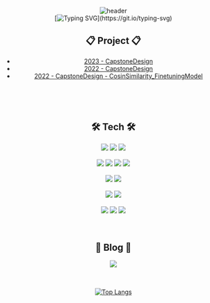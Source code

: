 <div align="center"> 

![header](https://capsule-render.vercel.app/api?type=Waving&height=200&color=8ecae6&fontColor=ffffff&text=HY%20Logs&desc=BackEnd,%20AI&descAlignY=70)   
[![Typing SVG](https://readme-typing-svg.demolab.com?font=Alkatra&weight=500&size=45&duration=3500&pause=3&color=6994CDEE&center=true&vCenter=false&multiline=true&repeat=true&width=1000&height=100&lines=Welcome+to+HY's+GitHub!)](https://git.io/typing-svg)


## :clipboard: Project :clipboard:
- [<u>2023 - CapstoneDesign</u>](https://github.com/HYLogs/CapstoneDesign)
- [<u>2022 - CapstoneDesign</u>](https://github.com/HYLogs/cloth_finder_socketServer)
- [<u>2022 - CapstoneDesign - CosinSimilarity_FinetuningModel</u>](https://github.com/HYLogs/CosinSimilarity_FinetuningModel)

</br>
</br>
</br>

## :hammer_and_wrench: Tech :hammer_and_wrench:
<img src="https://img.shields.io/badge/JAVA-e18a01?style=for-the-badge"/>
<img src="https://img.shields.io/badge/Python-3776AB?style=for-the-badge&logo=Python&logoColor=white">
<img src="https://img.shields.io/badge/CSharp-642076?style=for-the-badge&logo=csharp&logoColor=white">

</br>
</br>

<img src="https://img.shields.io/badge/bootstrap-%23563D7C.svg?style=for-the-badge&logo=bootstrap&logoColor=white"/>
<img src="https://img.shields.io/badge/Spring Boot-6DB33F?style=for-the-badge&logo=springboot&logoColor=white"/>
<img src="https://img.shields.io/badge/Pytorch-EE4C2C?style=for-the-badge&logo=pytorch&logoColor=white"/>
<img src="https://img.shields.io/badge/.NET-7880E5?style=for-the-badge&logo=dotnet&logoColor=white"/>

</br>
</br>

<img src="https://img.shields.io/badge/MySQL-4479A1?style=for-the-badge&logo=MySQL&logoColor=white">
<img src="https://img.shields.io/badge/MongoDB-116149?style=for-the-badge&logo=MongoDB&logoColor=white">

</br>
</br>

<img src="https://img.shields.io/badge/git-%23F05033.svg?style=for-the-badge&logo=git&logoColor=white">
<img src="https://img.shields.io/badge/github-%23121011.svg?style=for-the-badge&logo=github&logoColor=white">

</br>
</br>

<img src="https://img.shields.io/badge/VSC-007ACC?style=for-the-badge&logo=VisualStudioCode&logoColor=white">
<img src="https://img.shields.io/badge/Eclipse-2C2255?style=for-the-badge&logo=Eclipse%20IDE&logoColor=white">
<img src="https://img.shields.io/badge/VisualStudio-A679DC?style=for-the-badge&logo=visualstudio&logoColor=white">

</br>
</br>
</br>


## :scroll: Blog :scroll:
<a href="https://HYLogs.github.io">
    <img 
        src="https://img.shields.io/badge/Blog-blueviolet?style=for-the-badge&logo=Bloglovin&logoColor=white&link=https://HYLogs.github.io"
        style="height : auto; margin-left : 10px; margin-right : 10px;"/>
</a>

</br>
</br>
</br>

[![Top Langs](https://github-readme-stats.vercel.app/api/top-langs/?username=HYLogs&layout=compact)](https://github.com/anuraghazra/github-readme-stats)
</div>
